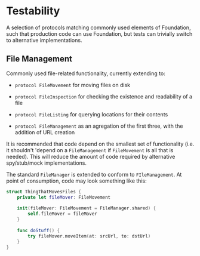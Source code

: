 #  Testability

A selection of protocols matching commonly used elements of Foundation, such that production code can use Foundation, but tests can trivially switch to alternative implementations.

## File Management

Commonly used file-related functionality, currently extending to:

 * `protocol FileMovement` for moving files on disk
 
 * `protocol FileInspection` for checking the existence and readability of a file
 
 * `protocol FileListing` for querying locations for their contents
 
 * `protocol FileManagement` as an agregation of the first three, with the addition of URL creation

It is recommended that code depend on the smallest set of functionality (i.e. it shouldn't 'depend on a `FileManagement` if `FileMovement` is all that is needed). This will reduce the amount of code required by alternative spy/stub/mock implementations.

The standard `FileManager` is extended to conform to `FIleManagement`. At point of consumption, code may look something like this:

```swift
struct ThingThatMovesFiles {
    private let fileMover: FileMovement
    
    init(fileMover: FileMovement = FileManager.shared) {
        self.fileMover = fileMover
    }
    
    func doStuff() {
        try fileMover.moveItem(at: srcUrl, to: dstUrl)
    }
}
```
